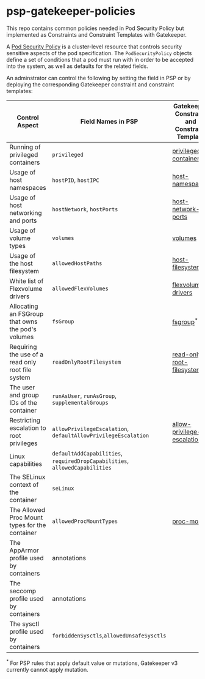 # psp-gatekeeper-policies

This repo contains common policies needed in Pod Security Policy but implemented as Constraints and Constraint Templates with Gatekeeper.

A [Pod Security Policy](https://kubernetes.io/docs/concepts/policy/pod-security-policy/) is a cluster-level resource that controls security
sensitive aspects of the pod specification. The `PodSecurityPolicy` objects define a set of conditions that a pod must run with in order to be accepted into the system, as well as defaults for the related fields.

An adminstrator can control the following by setting the field in PSP or by deploying the corresponding Gatekeeper constraint and constraint templates:

| Control Aspect                                    | Field Names in PSP                                                          | Gatekeeper Constraint and Constraint Template                    |
| ------------------------------------------------- | --------------------------------------------------------------------------- | ---------------------------------------------------------------- |
| Running of privileged containers                  | `privileged`                                                                | [privileged-containers](privileged-containers) |
| Usage of host namespaces                          | `hostPID`, `hostIPC`                                                        | [host-namespaces](host-namespaces)             |
| Usage of host networking and ports                | `hostNetwork`, `hostPorts`                                                  | [host-network-ports](host-network-ports)       |
| Usage of volume types                             | `volumes`                                                                   | [volumes](volumes)                             |
| Usage of the host filesystem                      | `allowedHostPaths`                                                          | [host-filesystem](host-filesystem)             |
| White list of Flexvolume drivers                  | `allowedFlexVolumes`                                                        | [flexvolume-drivers](flexvolume-drivers)       |
| Allocating an FSGroup that owns the pod's volumes | `fsGroup`                                                                   | [fsgroup](fsgroup)<sup>\*</sup>                |
| Requiring the use of a read only root file system | `readOnlyRootFilesystem`                                                    | [read-only-root-filesystem](read-only-root-filesystem)           |
| The user and group IDs of the container           | `runAsUser`, `runAsGroup`, `supplementalGroups`                             |
| Restricting escalation to root privileges         | `allowPrivilegeEscalation`, `defaultAllowPrivilegeEscalation`               | [allow-privilege-escalation](allow-privilege-escalation)         |
| Linux capabilities                                | `defaultAddCapabilities`, `requiredDropCapabilities`, `allowedCapabilities` |
| The SELinux context of the container              | `seLinux`                                                                   |
| The Allowed Proc Mount types for the container    | `allowedProcMountTypes`                                                     | [proc-mount](proc-mount)                                         |
| The AppArmor profile used by containers           | annotations                                                                 |
| The seccomp profile used by containers            | annotations                                                                 |
| The sysctl profile used by containers             | `forbiddenSysctls`,`allowedUnsafeSysctls`                                   |                                                                  |

<sup>\*</sup> For PSP rules that apply default value or mutations, Gatekeeper v3 currently cannot apply mutation.
